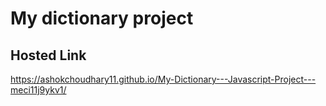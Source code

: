 # My dictionary project 
## Hosted Link
https://ashokchoudhary11.github.io/My-Dictionary---Javascript-Project---meci11j9ykv1/
